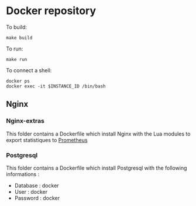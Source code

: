 # Docker repository

To build:
```
make build
```

To run:
```
make run
```

To connect a shell:
```
docker ps
docker exec -it $INSTANCE_ID /bin/bash
```

## Nginx

### Nginx-extras

This folder contains a Dockerfile which install Nginx with the Lua modules to export statistiques to [Prometheus](https://prometheus.io/docs/introduction/install/)

### Postgresql

This folder contains a Dockerfile which install Postgresql with the following informations : 
  * Database : docker
  * User : docker
  * Password : docker
